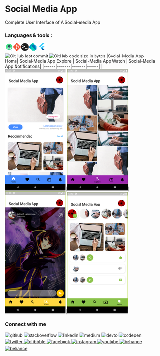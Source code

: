 # Social Media App
Complete User Interface of A Social-media App
<br/>
### Languages & tools :
[<img align="left" alt="Android studio" width="26px" src="https://github.com/AbhilashTUofficial/AbhilashTuofficial/blob/main/logos/tools/androidstudio.png">][android]
[<img align="left" alt="Git" width="26px" src="https://github.com/AbhilashTUofficial/AbhilashTuofficial/blob/main/logos/tools/git.png">][github]
[<img align="left" alt="Terminal" width="26px" src="https://raw.githubusercontent.com/github/explore/80688e429a7d4ef2fca1e82350fe8e3517d3494d/topics/terminal/terminal.png">][github]
[<img align="left" alt="Dart" width="26px" src="https://github.com/AbhilashTUofficial/AbhilashTuofficial/blob/main/logos/tools/dart.png">][dart]
[<img align="left" alt="Flutter" width="34px" src="https://github.com/AbhilashTUofficial/AbhilashTuofficial/blob/main/logos/tools/flutter.png">][flutter]
<br/><br/>
![GitHub last commit](https://img.shields.io/github/last-commit/AbhilashTUofficial/Social-Media-App-Flutter?color=blue&label=Last%20Commit%3A&style=for-the-badge)
![GitHub code size in bytes](https://img.shields.io/github/languages/code-size/AbhilashTUofficial/Social-Media-App-Flutter?label=Repo%20Size%3A&style=for-the-badge)
|Social-Media App Home| Social-Media App Explore | Social-Media App Watch | Social-Media App Notifications|
|------|-------|-------|------|
|<img src="https://github.com/AbhilashTUofficial/Social-Media-App-Flutter/blob/main/Img/SocialMediaApp1.png" width="200">|<img src="https://github.com/AbhilashTUofficial/Social-Media-App-Flutter/blob/main/Img/SocialMediaApp2.png" width="200">|<img src="https://github.com/AbhilashTUofficial/Social-Media-App-Flutter/blob/main/Img/SocialMediaApp3.png" width="200">|<img src="https://github.com/AbhilashTUofficial/Social-Media-App-Flutter/blob/main/Img/SocialMediaApp4.png" width="199">|


### Connect with me :  
<a href="https://github.com/AbhilashTUofficial" target="_blank">
<img src=https://img.shields.io/badge/github-%2324292e.svg?&style=for-the-badge&logo=github&logoColor=white alt=github style="margin-bottom: 5px;" />
</a>
<a href="https://stackoverflow.com/story/abhilash-tu" target="_blank">
<img src=https://img.shields.io/badge/stackoverflow-%23F28032.svg?&style=for-the-badge&logo=stackoverflow&logoColor=white alt=stackoverflow style="margin-bottom: 5px;" />
</a>
<a href="https://www.linkedin.com/in/abhilash-tu-160630190/" target="_blank">
<img src=https://img.shields.io/badge/linkedin-%231E77B5.svg?&style=for-the-badge&logo=linkedin&logoColor=white alt=linkedin style="margin-bottom: 5px;" />
</a>    
<a href="https://medium.com/@abhilash-tu" target="_blank">
<img src=https://img.shields.io/badge/medium-%23292929.svg?&style=for-the-badge&logo=medium&logoColor=white alt=medium style="margin-bottom: 5px;" />
</a>
<a href="https://dev.to/abhilashtuofficial" target="_blank">
<img src=https://img.shields.io/badge/dev.to-%2308090A.svg?&style=for-the-badge&logo=dev.to&logoColor=white alt=devto style="margin-bottom: 5px;" />
</a>
<a href="https://codepen.io/abhilash-tu" target="_blank">
<img src=https://img.shields.io/badge/codepen-%23131417.svg?&style=for-the-badge&logo=codepen&logoColor=white alt=codepen style="margin-bottom: 5px;" />
</a>
<a href="https://twitter.com/Abhilash_TU" target="_blank">
<img src=https://img.shields.io/badge/twitter-%2300acee.svg?&style=for-the-badge&logo=twitter&logoColor=white alt=twitter style="margin-bottom: 5px;" />
</a>
<a href="https://dribbble.com/Abhilash_Tu" target="_blank">
<img src=https://img.shields.io/badge/dribbble-%23E45285.svg?&style=for-the-badge&logo=dribbble&logoColor=white alt=dribbble style="margin-bottom: 5px;" />
</a>
<a href="https://www.facebook.com/Abhilashtuofficial" target="_blank">
<img src=https://img.shields.io/badge/facebook-%232E87FB.svg?&style=for-the-badge&logo=facebook&logoColor=white alt=facebook style="margin-bottom: 5px;" />
</a>
<a href="https://www.instagram.com/abhilash_tu/" target="_blank">
<img src=https://img.shields.io/badge/instagram-%23000000.svg?&style=for-the-badge&logo=instagram&logoColor=white alt=instagram style="margin-bottom: 5px;" />
</a>
<a href="https://www.youtube.com/channel/UC8iP2LKB-V1g2jMTbe6Pb4Q" target="_blank">
<img src=https://img.shields.io/badge/youtube-%23EE4831.svg?&style=for-the-badge&logo=youtube&logoColor=white alt=youtube style="margin-bottom: 5px;" />
</a>
<a href="https://www.behance.net/abhilashstorm" target="_blank">
<img src=https://img.shields.io/badge/behance-%23191919.svg?&style=for-the-badge&logo=behance&logoColor=white alt=behance style="margin-bottom: 5px;" />
</a>   
<a href="https://discord.com/" target="_blank">
<img src=https://img.shields.io/badge/discord-%23191919.svg?&style=for-the-badge&logo=discord&logoColor=white alt=behance style="margin-bottom: 5px;" />
</a>   
<br/>

[website]: https://abhilashtuofficial.github.io/
[youtube]: https://www.youtube.com/channel/UC8iP2LKB-V1g2jMTbe6Pb4Q
[instagram]: https://www.instagram.com/abhilash_tu/
[linkdein]: https://www.linkedin.com/in/abhilash-tu-160630190/
[vscode]: https://code.visualstudio.com/
[github]: https://github.com/AbhilashTUofficial
[web]: https://github.com/AbhilashTUofficial/Web-development
[js]: https://github.com/AbhilashTUofficial/JavaScript-programming
[python]: https://github.com/AbhilashTUofficial/Python-programming
[dart]: https://github.com/AbhilashTUofficial/CloneApps
[c/c++]: https://github.com/AbhilashTUofficial/Cpp-programming
[flutter]: https://github.com/AbhilashTUofficial/CloneApps
[java]: https://github.com/AbhilashTUofficial/java-programming
[android]: https://github.com/AbhilashTUofficial/CloneApps
[behance]: https://www.behance.net/abhilashstorm
